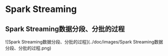 # Spark Streaming

## Spark Streaming数据分段、分批的过程

![Spark Streaming数据分段、分批的过程](../doc/images/Spark Streaming数据分段、分批的过程.png)

